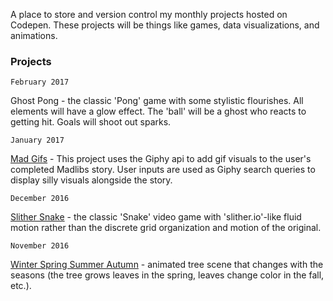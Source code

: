 A place to store and version control my monthly projects hosted on Codepen. These projects will be things like games, data visualizations, and animations.

### Projects
    February 2017
Ghost Pong - the classic 'Pong' game with some stylistic flourishes. All elements will have a glow effect. The 'ball' will be a ghost who reacts to getting hit. Goals will shoot out sparks.

    January 2017
[Mad Gifs](http://codepen.io/fleemaja/pen/YNQeXO?editors=0110 "Mad Gifs") - This project uses the Giphy api to add gif visuals to the user's completed Madlibs story. User inputs are used as Giphy search queries to display silly visuals alongside the story.

    December 2016
[Slither Snake](http://codepen.io/fleemaja/pen/zoRPMY "Slither Snake") - the classic 'Snake' video game with 'slither.io'-like fluid motion rather than the discrete grid organization and motion of the original.

    November 2016
[Winter Spring Summer Autumn](http://codepen.io/fleemaja/pen/bBoBxK "Winter Spring Summer Autumn") - animated tree scene that changes with the seasons (the tree grows leaves in the spring, leaves change color in the fall, etc.).

